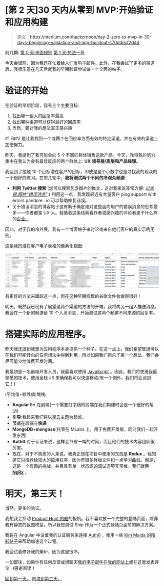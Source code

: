 # [第 2 天]30 天内从零到 MVP:开始验证和应用构建

> 原文：<https://medium.com/hackernoon/day-2-zero-to-mvp-in-30-days-beginning-validation-and-app-buildout-c70dddcf2d44>

前几期:
[第 0 天:地面规则](/@modette/day-0-zero-to-mvp-in-30-days-31c83db6aadf)
[第 1 天:想法一号](/@modette/day-1-zero-to-mvp-in-30-days-idea-number-1-18536868e282)

今天会很短，因为我还在忙着给人们发电子邮件。此外，在我尝试了更多的渠道后，我很乐意在几天后就我的早期验证尝试做一个全面的帖子。

# 验证的开始

在验证的早期阶段，我有三个主要目标:

1.  找出哪一组人的回复率最高
2.  找出哪种渠道可以获得最好的回应率
3.  当然，要对我的想法真正感兴趣

#1 和#2 是让我找到一个或两个在回应率方面有效的特定渠道，并在有效的渠道上加倍努力。

昨天，我提到了我可能会向 5 个不同的群体销售这款产品。今天，我将我的努力集中在我认为会有最佳反应的两个群体上: **UX 领导层/高层和产品经理**。

我达到了接触 10 个目标潜在客户的目标，即使是这个小数字也是寻找我的观众的一个很好的练习。在前几轮中，**我将测试两个不同的冷观众频道**:

*   **利用 Twitter 搜索**
    (您可以搜索包含图片的推文，这对我来说非常方便: [*过滤器:图片“错误消息”*](https://twitter.com/search?f=tweets&q=filter%3Aimages%20%E2%80%9Cerror%20message%E2%80%9D&src=typd) )
    利用这一点，我发现最近有大量客户 ping support with errors pandore . io 可以帮助修复错误。
*   关于错误消息的博客帖子这有助于确定谁对这些面向用户的错误消息的思考最多——作者都是 UX 人。我循着这条线索看作者或感兴趣的评论者属于什么样的[企业。](https://hackernoon.com/tagged/business)

因此，对于我的冷外展，我有一个博客帖子来讨论或来自他们客户的真实示例用例。

这是我的潜在客户电子表格的像素化视图:

![](img/ef1be627a5d598c85aa644aac235e3dc.png)

有更好的方法来跟踪这一点，但在这种早期规模的谷歌文件会做得很好！

明天，既然我已经有了展望这两个渠道的方法的开端，我将向另一组人推送消息。我会在一个新的频道给 10 个人发消息，开始测试这两个频道不同来源的回复率。

# 搭建实际的应用程序。

昨天我还提到我想为应用程序本身提供一个种子。在这一点上，我们希望管道可以在我们可能转向的任何想法中得到利用，所以如果我们扼杀了第一个想法，我们会尽可能少地浪费开发时间。

我最初是一名前端开发人员，我最喜欢使用 [JavaScript](https://hackernoon.com/tagged/javascript) 。因此，我们将使用我最熟悉的技术，使用全栈 JS 来确保我可以快速移动(有一个例外，我们将会谈到它！)

(平均值+额外值)堆栈:

*   **Angular 5+** 在前端(一个需要打字稿的前端在我们构建时会是一个很好的帮助)
*   **引导**:看起来我们将以[星云主题](https://github.com/akveo/nebular)为起点。
*   **节点**在后端与**快递**
*   **MongoDB**+**mongose**(托管在 MLabs 上，用于免费开发层，同时我们一起开发东西)
*   **Auth0** 对于认证来说，这样会节省一吨的时间，而且他们的技术内容团队很厉害。
*   现在，对于不熟悉的人来说，我真正想在项目中使用的东西是 **Redux** 。我知道它只推荐给较大的应用程序，因为有很多样板文件和一点学习曲线。但是，这是一个有趣的挑战。并且具有单一状态源的调试选项非常棒。我们就用 [**NgRx**](https://github.com/ngrx) 。

# 明天，第三天！

当然，更多的验证。

我想我会扣动 [Product Hunt 的船](https://www.producthunt.com/ship)的扳机。我不喜欢放一个完整的登陆页面，除非我有静态的截图模型，所以我想测试 Ship 作为一个正式登陆页面前的解决方案。

我将在 Angular 中设置我的认证服务来连接 [Auth0](https://auth0.com/) ，使用一些 [Kim Maida 的精彩帖子](https://auth0.com/blog/real-world-angular-series-part-1/)来帮助加速这个过程。

我会试着修好我的柴炉，因为这里很冷。

一如既往，如果你有任何反馈或想聊天[我的电子邮件在我的网站上](http://matthewodette.com/day-2-zero-to-mvp-in-30-days)或在这里发表评论:-)感谢阅读！

[回到第一天。](/@modette/day-1-zero-to-mvp-in-30-days-idea-number-1-18536868e282)
[前进到第三天。](/@modette/day-3-zero-to-mvp-in-30-days-product-hunts-ship-and-communities-4b3057551a40)